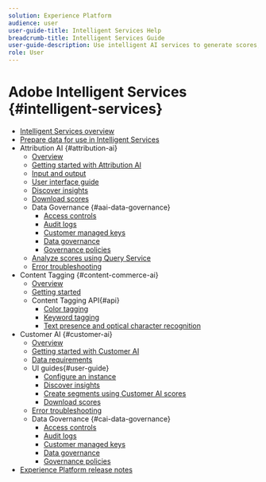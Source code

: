 ```yaml
---
solution: Experience Platform
audience: user
user-guide-title: Intelligent Services Help
breadcrumb-title: Intelligent Services Guide
user-guide-description: Use intelligent AI services to generate scores, discover insights, and create segments from your marketing events data.
role: User
---
```


# Adobe Intelligent Services {#intelligent-services}

- [Intelligent Services overview](home.md)
- [Prepare data for use in Intelligent Services](data-preparation.md)
- Attribution AI {#attribution-ai}
  - [Overview](attribution-ai/overview.md)
  - [Getting started with Attribution AI](attribution-ai/getting-started.md)
  - [Input and output](attribution-ai/input-output.md)
  - [User interface guide](attribution-ai/user-guide.md)
  - [Discover insights](attribution-ai/discover-insights.md)
  - [Download scores](attribution-ai/download-scores.md)
  - Data Governance {#aai-data-governance}
    - [Access controls](attribution-ai/aai-data-governance/access-controls.md)
    - [Audit logs](attribution-ai/aai-data-governance/audit-logs.md)
    - [Customer managed keys](attribution-ai/aai-data-governance/customer-managed-keys.md)
    - [Data governance](attribution-ai/aai-data-governance/data-governance.md)
    - [Governance policies](attribution-ai/aai-data-governance/governance-policies.md)
  - [Analyze scores using Query Service](attribution-ai/aai-query-service.md)
  - [Error troubleshooting](attribution-ai/troubleshooting.md)
- Content Tagging {#content-commerce-ai}
  - [Overview](content-commerce-ai/overview.md)
  - [Getting started](content-commerce-ai/getting-started.md)
  - Content Tagging API{#api}
    - [Color tagging](content-commerce-ai/api/color-tagging.md)
    - [Keyword tagging](content-commerce-ai/api/keyword-tagging.md)
    - [Text presence and optical character recognition](content-commerce-ai/api/optical-character-recognition.md)
- Customer AI {#customer-ai}
  - [Overview](customer-ai/overview.md)
  - [Getting started with Customer AI](customer-ai/getting-started.md)
  - [Data requirements](customer-ai/data-requirements.md)
  - UI guides{#user-guide}
    - [Configure an instance](customer-ai/user-guide/configure.md)
    - [Discover insights](customer-ai/user-guide/discover-insights.md)
    - [Create segments using Customer AI scores](customer-ai/user-guide/create-segment.md)
    - [Download scores](customer-ai/user-guide/download-scores.md)
  - [Error troubleshooting](customer-ai/troubleshooting.md) 
  - Data Governance {#cai-data-governance}
    - [Access controls](customer-ai/cai-data-governance/access-controls.md)
    - [Audit logs](customer-ai/cai-data-governance/audit-logs.md)
    - [Customer managed keys](customer-ai/cai-data-governance/customer-managed-keys.md)
    - [Data governance](customer-ai/cai-data-governance/data-governance.md)
    - [Governance policies](customer-ai/cai-data-governance/governance-policies.md)
- [Experience Platform release notes](https://experienceleague.adobe.com/en/docs/experience-platform/release-notes/latest)
